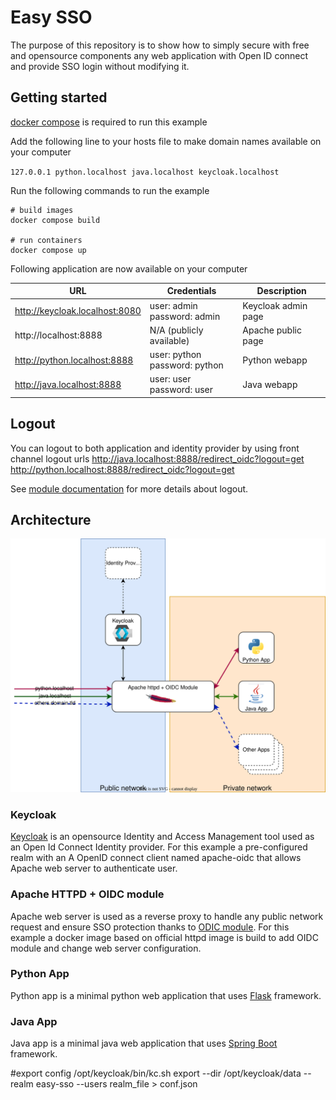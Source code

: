 # Easy SSO

The purpose of this repository is to show how to simply secure with free and opensource components any web application with Open ID connect and provide SSO login without modifying it.

## Getting started
[docker compose](https://docs.docker.com/compose/) is required to run this example

Add the following line to your hosts file to make domain names available on your computer

``127.0.0.1	python.localhost java.localhost keycloak.localhost``

Run the following commands to run the example

```Shell
# build images
docker compose build

# run containers
docker compose up
```

Following application are now available on your computer 


| URL                            | Credentials                      | Description         |
|--------------------------------|----------------------------------|---------------------|
| http://keycloak.localhost:8080 | user: admin<br>password: admin   | Keycloak admin page |
| http://localhost:8888          | N/A (publicly available)         | Apache public page  |
| http://python.localhost:8888   | user: python<br>password: python | Python webapp       |
| http://java.localhost:8888     | user: user<br>password: user     | Java webapp         |


## Logout
You can logout to both application and identity provider by using front channel logout urls
http://java.localhost:8888/redirect_oidc?logout=get  
http://python.localhost:8888/redirect_oidc?logout=get

See [module documentation](https://github.com/OpenIDC/mod_auth_openidc/wiki#9-how-do-i-logout-users) for more details about logout. 



## Architecture

<img src="misc/easy-sso.svg" alt="easy-sso architecture diagram">

### Keycloak

[Keycloak](https://www.keycloak.org/) is an opensource Identity and Access Management tool used as an Open Id Connect Identity provider.
For this example a pre-configured realm with an A OpenID connect client named apache-oidc that allows Apache web server to authenticate user.


### Apache HTTPD + OIDC module

Apache web server is used as a reverse proxy to handle any public network request and ensure SSO protection thanks to [ODIC module](https://github.com/zmartzone/mod_auth_openidc).
For this example a docker image based on official httpd image is build to add OIDC module and change web server configuration.

### Python App

Python app is a minimal python web application that uses [Flask](https://flask.palletsprojects.com/) framework.

### Java App

Java app is a minimal java web application that uses [Spring Boot](https://spring.io/projects/spring-boot) framework.

#export config
/opt/keycloak/bin/kc.sh export --dir /opt/keycloak/data --realm easy-sso --users realm_file > conf.json
